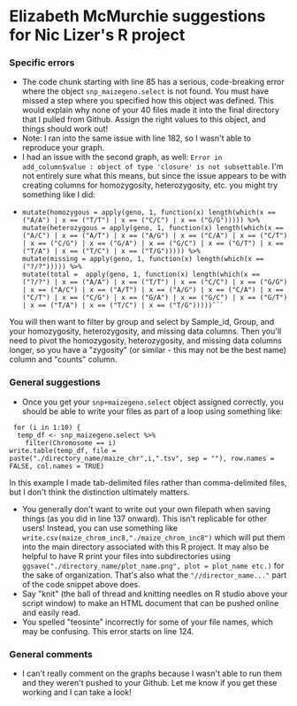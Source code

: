 # Elizabeth McMurchie suggestions for Nic Lizer's R project
### Specific errors
- The code chunk starting with line 85 has a serious, code-breaking error where the object `snp_maizegeno.select` is not found. You must have missed a step where you specified how this object was defined. This would explain why none of your 40 files made it into the final directory that I pulled from Github. Assign the right values to this object, and things should work out!
- Note: I ran into the same issue with line 182, so I wasn't able to reproduce your graph.
- I had an issue with the second graph, as well: `Error in add_column$value : object of type 'closure' is not subsettable`. I'm not entirely sure what this means, but since the issue appears to be with creating columns for homozygosity, heterozygosity, etc. you might try something like I did:
- ```geno5 <- geno %>%
  mutate(homozygous = apply(geno, 1, function(x) length(which(x == ("A/A") | x == ("T/T") | x == ("C/C") | x == ("G/G"))))) %>%
  mutate(heterozygous = apply(geno, 1, function(x) length(which(x == ("A/C") | x == ("A/T") | x == ("A/G") | x == ("C/A") | x == ("C/T") | x == ("C/G") | x == ("G/A") | x == ("G/C") | x == ("G/T") | x == ("T/A") | x == ("T/C") | x == ("T/G"))))) %>%
  mutate(missing = apply(geno, 1, function(x) length(which(x == ("?/?"))))) %>%
  mutate(total =  apply(geno, 1, function(x) length(which(x == ("?/?") | x == ("A/A") | x == ("T/T") | x == ("C/C") | x == ("G/G") | x == ("A/C") | x == ("A/T") | x == ("A/G") | x == ("C/A") | x == ("C/T") | x == ("C/G") | x == ("G/A") | x == ("G/C") | x == ("G/T") | x == ("T/A") | x == ("T/C") | x == ("T/G")))))```
You will then want to filter by group and select by Sample_id, Group, and your homozygosity, heterozygosity, and missing data columns. Then you'll need to pivot the homozygosity, heterozygosity, and missing data columns longer, so you have a "zygosity" (or similar - this may not be the best name) column and "counts" column.

### General suggestions
- Once you get your `snp+maizegeno.select` object assigned correctly, you should be able to write your files as part of a loop using something like:
```
 for (i in 1:10) {
  temp_df <- snp_maizegeno.select %>%
    filter(Chromosome == i) 
write.table(temp_df, file = paste("./directory_name/maize_chr",i,".tsv", sep = ""), row.names = FALSE, col.names = TRUE)
```
In this example I made tab-delimited files rather than comma-delimited files, but I don't think the distinction ultimately matters. 
- You generally don't want to write out your own filepath when saving things (as you did in line 137 onward). This isn't replicable for other users! Instead, you can use something like `write.csv(maize_chrom_inc8,"./maize_chrom_inc8")` which will put them into the main directory associated with this R project. It may also be helpful to have R print your files into subdirectories using `ggsave("./directory_name/plot_name.png", plot = plot_name etc.)` for the sake of organization. That's also what the `"//director_name..."` part of the code snippet above does.
- Say "knit" (the ball of thread and knitting needles on R studio above your script window) to make an HTML document that can be pushed online and easily read. 
- You spelled "teosinte" incorrectly for some of your file names, which may be confusing. This error starts on line 124.

### General comments
- I can't really comment on the graphs because I wasn't able to run them and they weren't pushed to your Github. Let me know if you get these working and I can take a look!
